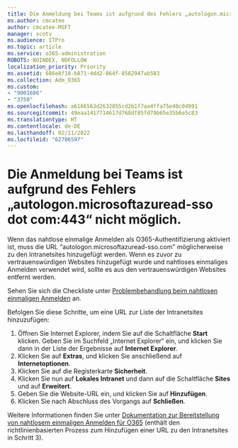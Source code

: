 ```yaml
---
title: Die Anmeldung bei Teams ist aufgrund des Fehlers „autologon.microsoftazuread-sso.com:443“ nicht möglich.
ms.author: cmcatee
author: cmcatee-MSFT
manager: scotv
ms.audience: ITPro
ms.topic: article
ms.service: o365-administration
ROBOTS: NOINDEX, NOFOLLOW
localization_priority: Priority
ms.assetid: 686e8f18-b871-4dd2-864f-8562947ab583
ms.collection: Adm_O365
ms.custom:
- "9001686"
- "3750"
ms.openlocfilehash: a6166563d2632855cd2b1f7aa4ffa75e40c04991
ms.sourcegitcommit: 49eaa1417714617d768df85fd79b65e35b6e5c83
ms.translationtype: HT
ms.contentlocale: de-DE
ms.lasthandoff: 02/11/2022
ms.locfileid: "62706597"
---
```

# <a name="unable-to-log-into-teams-due-to-error-autologonmicrosoftazuread-sso-dot-com443"></a>Die Anmeldung bei Teams ist aufgrund des Fehlers „autologon.microsoftazuread-sso dot com:443“ nicht möglich.

Wenn das nahtlose einmalige Anmelden als O365-Authentifizierung aktiviert ist, muss die URL "autologon.microsoftazuread-sso.com" möglicherweise zu den Intranetsites hinzugefügt werden.  Wenn es zuvor zu vertrauenswürdigen Websites hinzugefügt wurde und nahtloses einmaliges Anmelden verwendet wird, sollte es aus den vertrauenswürdigen Websites entfernt werden.

Sehen Sie sich die Checkliste unter [Problembehandlung beim nahtlosen einmaligen Anmelden](https://docs.microsoft.com/azure/active-directory/hybrid/tshoot-connect-sso#troubleshooting-checklist) an.

Befolgen Sie diese Schritte, um eine URL zur Liste der Intranetsites hinzuzufügen:

1. Öffnen Sie Internet Explorer, indem Sie auf die Schaltfläche **Start** klicken. Geben Sie im Suchfeld „Internet Explorer“ ein, und klicken Sie dann in der Liste der Ergebnisse auf **Internet Explorer**.
2. Klicken Sie auf **Extras**, und klicken Sie anschließend auf **Internetoptionen**.
3. Klicken Sie auf die Registerkarte **Sicherheit**.
4. Klicken Sie nun auf **Lokales Intranet** und dann auf die Schaltfläche **Sites** und auf **Erweitert**.
5. Geben Sie die Website-URL ein, und klicken Sie auf **Hinzufügen**.
6. Klicken Sie nach Abschluss des Vorgangs auf **Schließen**.

Weitere Informationen finden Sie unter [Dokumentation zur Bereitstellung von nahtlosem einmaligen Anmelden für O365](https://docs.microsoft.com/azure/active-directory/hybrid/how-to-connect-sso-quick-start) (enthält den richtlinienbasierten Prozess zum Hinzufügen einer URL zu den Intranetsites in Schritt 3).
